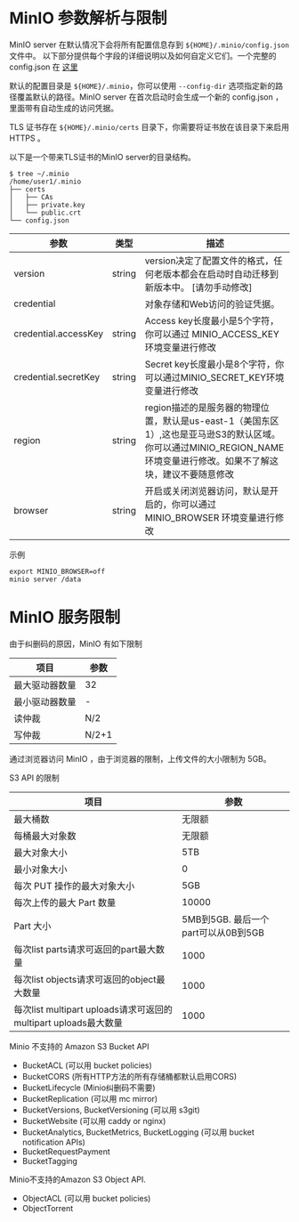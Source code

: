 # MinIO 参数解析与限制

MinIO server 在默认情况下会将所有配置信息存到 `${HOME}/.minio/config.json` 文件中。 以下部分提供每个字段的详细说明以及如何自定义它们。一个完整的 config.json 在 [这里](https://raw.githubusercontent.com/minio/minio/master/docs/config/config.sample.json)

默认的配置目录是 `${HOME}/.minio`，你可以使用 `--config-dir` 选项指定新的路径覆盖默认的路径。MinIO server 在首次启动时会生成一个新的 config.json ，里面带有自动生成的访问凭据。

TLS 证书存在 `${HOME}/.minio/certs` 目录下，你需要将证书放在该目录下来启用 HTTPS 。

以下是一个带来TLS证书的MinIO server的目录结构。

```
$ tree ~/.minio
/home/user1/.minio
├── certs
│   ├── CAs
│   ├── private.key
│   └── public.crt
└── config.json

```


|  参数 | 类型 | 描述 |
| --- | --- | --- |
| version | string | version决定了配置文件的格式，任何老版本都会在启动时自动迁移到新版本中。 [请勿手动修改] |
| credential |  | 对象存储和Web访问的验证凭据。 |
| credential.accessKey | string | Access key长度最小是5个字符，你可以通过 MINIO_ACCESS_KEY环境变量进行修改 |
| credential.secretKey | string | Secret key长度最小是8个字符，你可以通过MINIO_SECRET_KEY环境变量进行修改 |
| region | string | region描述的是服务器的物理位置，默认是us-east-1（美国东区1）,这也是亚马逊S3的默认区域。你可以通过MINIO_REGION_NAME 环境变量进行修改。如果不了解这块，建议不要随意修改 |
| browser | string | 开启或关闭浏览器访问，默认是开启的，你可以通过 MINIO_BROWSER 环境变量进行修改 |



示例

```
export MINIO_BROWSER=off
minio server /data
```
		
# MinIO 服务限制

由于纠删码的原因，MinIO 有如下限制


| 项目 | 参数 |
| --- | --- |
| 最大驱动器数量 | 32 |
| 最小驱动器数量 | - |
| 读仲裁 | N/2 |
| 写仲裁 | N/2+1 |

通过浏览器访问 MinIO ，由于浏览器的限制，上传文件的大小限制为 5GB。

S3 API 的限制


| 项目 | 参数 |
| --- | --- |
| 最大桶数 | 无限额 |
| 每桶最大对象数 | 无限额 |
| 最大对象大小 | 5TB |
| 最小对象大小 | 0 |
| 每次 PUT 操作的最大对象大小 | 5GB |
| 每次上传的最大 Part 数量 | 10000 |
| Part 大小 | 5MB到5GB. 最后一个part可以从0B到5GB |
| 每次list parts请求可返回的part最大数量 | 1000 |
| 每次list objects请求可返回的object最大数量 | 1000 |
| 每次list multipart uploads请求可返回的multipart uploads最大数量 | 1000 |


Minio 不支持的 Amazon S3 Bucket API

* BucketACL (可以用 bucket policies)
* BucketCORS (所有HTTP方法的所有存储桶都默认启用CORS)
* BucketLifecycle (Minio纠删码不需要)
* BucketReplication (可以用 mc mirror)
* BucketVersions, BucketVersioning (可以用 s3git)
* BucketWebsite (可以用 caddy or nginx)
* BucketAnalytics, BucketMetrics, BucketLogging (可以用 bucket notification APIs)
* BucketRequestPayment
* BucketTagging


Minio不支持的Amazon S3 Object API.

* ObjectACL (可以用 bucket policies)
* ObjectTorrent

